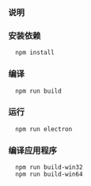 ### 说明

### 安装依赖
```
  npm install
```

### 编译
```
  npm run build
```
### 运行
```
  npm run electron
```

### 编译应用程序

```
  npm run build-win32
  npm run build-win64
```